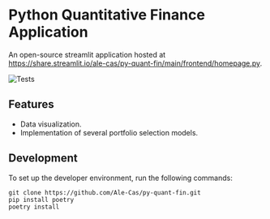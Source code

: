 # Python Quantitative Finance Application
An open-source streamlit application hosted at https://share.streamlit.io/ale-cas/py-quant-fin/main/frontend/homepage.py. 

![Tests](https://github.com/Ale-Cas/py-quant-fin/actions/workflows/python-package.yml/badge.svg)


## Features
- Data visualization.
- Implementation of several portfolio selection models.

## Development
To set up the developer environment, run the following commands:
```
git clone https://github.com/Ale-Cas/py-quant-fin.git
pip install poetry
poetry install
```
